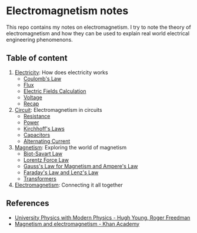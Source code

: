# Electromagnetism notes

This repo contains my notes on electromagnetism. I try to note the theory of electromagnetism and how they can be used to explain real world electrical engineering phenomenons.

## Table of content

1. [Electricity](./Electricity/): How does electricity works
	- [Coulomb's Law](./Electricity/Coulomb's%20Law.md)
	- [Flux](./Electricity/Flux.md)
	- [Electric Fields Calculation](./Electricity/Electric%20Fields%20Calculation.md)
	- [Voltage](./Electricity/Voltage.md)
	- [Recap](./Electricity/Recap.md)
2. [Circuit](./Circuit/): Electromagnetism in circuits
	- [Resistance](./Circuit/Resistance.md)
	- [Power](./Circuit/Power.md)
	- [Kirchhoff's Laws](./Circuit/Kirchhoff's%20Laws.md)
	- [Capacitors](./Circuit/Capacitors.md)
	- [Alternating Current](./Circuit/Alternating%20Current.md)
3. [Magnetism](./Magnetism/): Exploring the world of magnetism
	- [Biot-Savart Law](./Magnetism/Biot-Savart%20Law.md)
	- [Lorentz Force Law](./Magnetism/Lorentz%20Force%20Law.md)
	- [Gauss's Law for Magnetism and Ampere's Law](./Magnetism/Gauss's%20Law%20for%20Magnetism%20and%20Ampere's%20Law.md)
	- [Faraday's Law and Lenz's Law](./Magnetism/Faraday's%20Law%20and%20Lenz's%20Law.md)
	- [Transformers](./Magnetism/Transformers.md)
1. [Electromagnetism](./Electromagnetism/): Connecting it all together

## References

- [University Physics with Modern Physics -  Hugh Young, Roger Freedman](https://www.amazon.com/University-Physics-Modern-15th/dp/0135159555)
- [Magnetism and electromagnetism - Khan Academy](https://www.khanacademy.org/science/ap-physics-2/ap-magnetic-forces-and-magnetic-fields)

